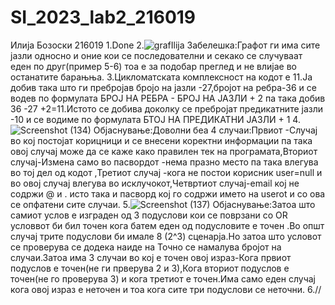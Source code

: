# SI_2023_lab2_216019
Илија Бозоски 216019
1.Done
2.![grafIlija](https://github.com/IlijaBozoski/SI_2023_lab2_216019/assets/127144144/382ad1b4-d0ca-4abf-bc39-c7901bbd92fc)
Забелешка:Графот ги има сите јазли односно и оние кои се последователни и секако се случуваат еден по друг(пример 5-6) тоа е за подобар преглед и не влијае во  останатите барањња.
3.Цикломатската комплексност на кодот е 11.Ја добив така што ги пребројав бројо на јазли -27,бројот на ребра-36 и се водев по формулата БРОЈ НА РЕБРА - БРОЈ НА ЈАЗЛИ + 2
па така добив 36 -27 +2=11.Истото се добива доколку се пребројат предикатните јазли -10 и се водиме по формулата БТОЈ НА ПРЕДИКАТНИ ЈАЗЛИ + 1
4.![Screenshot (134)](https://github.com/IlijaBozoski/SI_2023_lab2_216019/assets/127144144/b3cc5df9-c706-4965-abc6-c0662ef43410)
Објаснување:Доволни беа 4 случаи:Првиот -Случај во кој постојат корицници и се внесени коректни информации па така овој случај може да се каже како правилен тек на програмата,Вториот  случај-Измена само во пасвордот -нема празно место па така влегува во тој дел од кодот ,Третиот случај -кога не постои корисник user=null и во овој случај влегува во исклучокот,Четвртиот случај-email кој не содржи @ и . исто така и пасворд кој го содржи името на userot и со ова се опфатени сите случаи.
5.![Screenshot (137)](https://github.com/IlijaBozoski/SI_2023_lab2_216019/assets/127144144/131c29d2-a921-4772-af99-b947903a483a)
Објаснување:Затоа што самиот услов е изграден од 3 подуслови кои се поврзани со OR условвот би бил точен кога батем еден од подусловите е точен .Во општ случај трите подуслови би имале 8 (2^3) сценарја.Но затоа што условот се проверува се додека наиде на Точно се намалува бројот на случаи.Затоа има 3 случаи во кој е точен овој израз-Кога првиот подуслов е точен(не ги прверува 2 и 3),Кога вториот подуслов е точен(не го проверува 3) и кога третиот е точен.Има само еден случај кога овој израз е неточен и тоа кога сите три подуслови се неточни.
6.//
